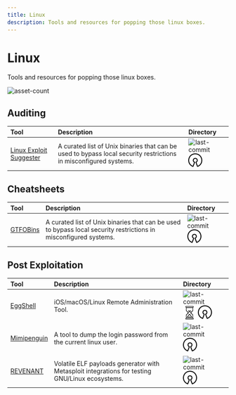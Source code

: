 ```yaml
---
title: Linux
description: Tools and resources for popping those linux boxes.
---
```


# Linux

Tools and resources for popping those linux boxes.

![asset-count](https://img.shields.io/badge/Tools%20%26%20Resources%20Available-4-A65F5F?style=for-the-badge)

## Auditing

| Tool | Description | Directory |
| :--- | :--- | :--- |
| [Linux Exploit Suggester](https://github.com/mzet-/linux-exploit-suggester) | A curated list of Unix binaries that can be used to bypass local security restrictions in misconfigured systems. | ![last-commit](https://img.shields.io/github/last-commit/mzet-/linux-exploit-suggester?color=a65f5f&style=flat-square) ![opensource](../../assets/img/icons/open-source.png) |

## Cheatsheets

| Tool | Description | Directory |
| :--- | :--- | :--- |
| [GTFOBins](https://gtfobins.github.io/) | A curated list of Unix binaries that can be used to bypass local security restrictions in misconfigured systems. | ![last-commit](https://img.shields.io/github/last-commit/GTFOBins/GTFOBins.github.io?color=a65f5f&style=flat-square) ![opensource](../../assets/img/icons/open-source.png) |

## Post Exploitation

| Tool | Description | Directory |
| :--- | :--- | :--- |
| [EggShell](https://github.com/neoneggplant/EggShell) | iOS/macOS/Linux Remote Administration Tool. | ![last-commit](https://img.shields.io/github/last-commit/neoneggplant/EggShell?color=a65f5f&style=flat-square) ![no-recent-update](../../assets/img/icons/aged.png) ![opensource](../../assets/img/icons/open-source.png) |
| [Mimipenguin](https://github.com/huntergregal/mimipenguin) | A tool to dump the login password from the current linux user. | ![last-commit](https://img.shields.io/github/last-commit/huntergregal/mimipenguin?color=a65f5f&style=flat-square) ![opensource](../../assets/img/icons/open-source.png) |
| [REVENANT](https://github.com/redcode-labs/REVENANT) | Volatile ELF payloads generator with Metasploit integrations for testing GNU/Linux ecosystems. | ![last-commit](https://img.shields.io/github/last-commit/redcode-labs/REVENANT?color=a65f5f&style=flat-square) ![opensource](../../assets/img/icons/open-source.png) |

